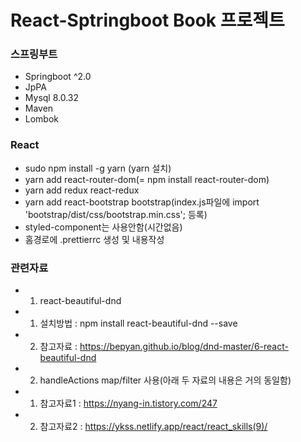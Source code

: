 # React-Sptringboot Book 프로젝트

### 스프링부트

- Springboot ^2.0
- JpPA
- Mysql 8.0.32
- Maven
- Lombok

### React

- sudo npm install -g yarn (yarn 설치)
- yarn add react-router-dom(= npm install react-router-dom)
- yarn add redux react-redux
- yarn add react-bootstrap bootstrap(index.js파일에 import 'bootstrap/dist/css/bootstrap.min.css'; 등록)
- styled-component는 사용안함(시간없음)
- 홈경로에 .prettierrc 생성 및 내용작성


### 관련자료
- 1. react-beautiful-dnd
- 1) 설치방법 : npm install react-beautiful-dnd --save
- 2) 참고자료 : https://bepyan.github.io/blog/dnd-master/6-react-beautiful-dnd

- 2. handleActions map/filter 사용(아래 두 자료의 내용은 거의 동일함)
- 1) 참고자료1 : https://nyang-in.tistory.com/247
- 2) 참고자료2 : https://ykss.netlify.app/react/react_skills(9)/